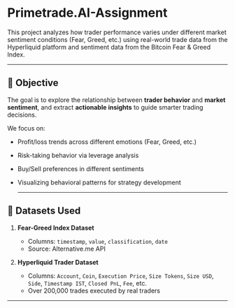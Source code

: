 # Primetrade.AI-Assignment

This project analyzes how trader performance varies under different market sentiment conditions (Fear, Greed, etc.) using real-world trade data from the Hyperliquid platform and sentiment data from the Bitcoin Fear & Greed Index.

___


## 🎯 Objective

The goal is to explore the relationship between **trader behavior** and **market sentiment**, and extract **actionable insights** to guide smarter trading decisions.

We focus on:
- Profit/loss trends across different emotions (Fear, Greed, etc.)
- Risk-taking behavior via leverage analysis
- Buy/Sell preferences in different sentiments
- Visualizing behavioral patterns for strategy development

  ---

## 📁 Datasets Used

1. **Fear-Greed Index Dataset**
   - Columns: `timestamp`, `value`, `classification`, `date`
   - Source: Alternative.me API

2. **Hyperliquid Trader Dataset**
   - Columns: `Account`, `Coin`, `Execution Price`, `Size Tokens`, `Size USD`, `Side`, `Timestamp IST`, `Closed PnL`, `Fee`, etc.
   - Over 200,000 trades executed by real traders

---

